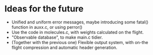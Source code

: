 # Ideas for the future

- Unified and uniform error messages, maybe introducing some fatal() function in auxx.c, or using perror()
- Use the code in molecules.c, with weights calculated on the flight.
- "Observable database", to make main.c tidier.
- (Together with the previous one) Flexible output system, with on-the flight compression and automatic header generation.
